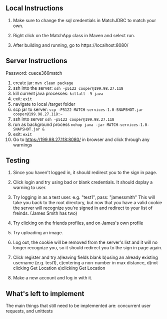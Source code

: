 Local Instructions
-

1. Make sure to change the sql credentials in MatchJDBC to match your own.

2. Right click on the MatchApp class in Maven and select run.

3. After building and running, go to https://localhost:8080/

Server Instructions
-
Password: cuece366match

1. create jar: `mvn clean package`
2. ssh into the server: `ssh -p5122 cooper@199.98.27.118`
3. kill current java processes: `killall -9 java`
4. exit: `exit`
5. navigate to local /target folder
6. scp jar to server: `scp -P5122 MATCH-services-1.0-SNAPSHOT.jar cooper@199.98.27.118:~`
7. ssh into server `ssh -p5122 cooper@199.98.27.118`
8. run as background process `nohup java -jar MATCH-services-1.0-SNAPSHOT.jar &`
9. exit: `exit`
10. Go to https://199.98.27.118:8080/ in browser and click through any warnings

Testing
-

1. Since you haven't logged in, it should redirect you to the sign in page.

2. Click login and try using bad or blank credentials. It should dsplay a warning to user.

3. Try logging in as a test user. e.g. "test1", pass: "jamessmith" This will take you back to the root directory, but now that you have a valid cookie the server will recognize you're signed in and redirect to your list of freinds. (James Smith has two)

4. Try clicking on the friends profiles, and on James's own profile

5. Try uploading an image.

6. Log out, the cookie will be removed from the server's list and it will no longer recognize you, so it should redirect you to the sign in page again.

7. Click register and try a)leaving fields blank b)using an already existing username (e.g. test1), c)entering a non-number in max distance, d)not clicking Get Location e)clicking Get Location

8. Make a new account and log in with it.

What's left to implement
-
 The main things that still need to be implemented are: concurrent user requests, and unittests
